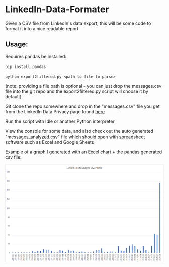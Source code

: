 # LinkedIn-Data-Formater
Given a CSV file from LinkedIn's data export, this will be some code to format it into a nice readable report

## Usage:
Requires pandas be installed:

``pip install pandas``

``python export2filtered.py <path to file to parse>``

(note: providing a file path is optional - you can just drop the messages.csv file into the git repo and the export2filtered.py script will choose it by default)

Git clone the repo somewhere and drop in the "messages.csv" file you get from the LinkedIn Data Privacy page found [here](https://www.linkedin.com/psettings/member-data)

Run the script with Idle or another Python interpreter

View the console for some data, and also check out the auto generated "messages_analyzed.csv" file which should open with spreadsheet software such as Excel and Google Sheets

Example of a graph I generated with an Excel chart + the pandas generated csv file:

![](imgs/example_excel_chart.png)
